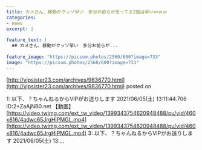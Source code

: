 ```yaml
---
title: カメさん、移動がクッソ早い　多分お前らが思ってる2倍は早いｗｗｗ
categories:
- news
excerpt: |
  
feature_text: |
  ## カメさん、移動がクッソ早い　多分お前らが...
  
feature_image: "https://picsum.photos/2560/600?image=733"
image: "https://picsum.photos/2560/600?image=733"
---
```


[http://vipsister23.com/archives/9836770.html](http://vipsister23.com/archives/9836770.html)
posted on 

<!--more-->

1: 以下、？ちゃんねるからVIPがお送りします 2021/06/05(土) 13:11:44.706 ID:2+ZaAjNB0.net 【動画】[https://video.twimg.com/ext_tw_video/1399343754620948488/pu/vid/460x816/4adwc65JrgHIPMGL.mp4](https://video.twimg.com/ext_tw_video/1399343754620948488/pu/vid/460x816/4adwc65JrgHIPMGL.mp4) 3: 以下、？ちゃんねるからVIPがお送りします 2021/06/05(土) 13:...
